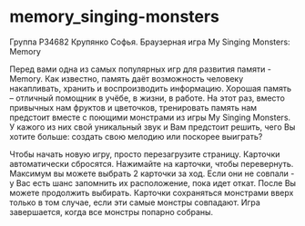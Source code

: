 # memory_singing-monsters
Группа Р34682 Крупянко Софья. Браузерная игра My Singing Monsters: Memory

Перед вами одна из самых популярных игр для развития памяти - Memory. Как известно, память даёт возможность человеку накапливать, хранить и воспроизводить информацию. Хорошая память – отличный помощник в учёбе, в жизни, в работе.
На этот раз, вместо привычных нам фруктов и цветочков, тренировать память нам предстоит вместе с поющими монстрами из игры My Singing Monsters. У кажого из них свой уникальный звук и Вам предстоит решить, чего Вы хотите больше: создать свою мелодию или поскорее выиграть?

Чтобы начать новую игру, просто перезагрузите страницу. Карточки автоматически сбросятся.
Нажимайте на карточки, чтобы перевернуть. Максимум вы можете выбрать 2 карточки за ход. Если они не совпали - у Вас есть шанс запомнить их расположение, пока идет откат. После Вы можете продолжить выбирать.
Карточки сохраняться монстрами вверх только в том случае, если эти самые монстры совпадают.
Игра завершается, когда все монстры попарно собраны.
